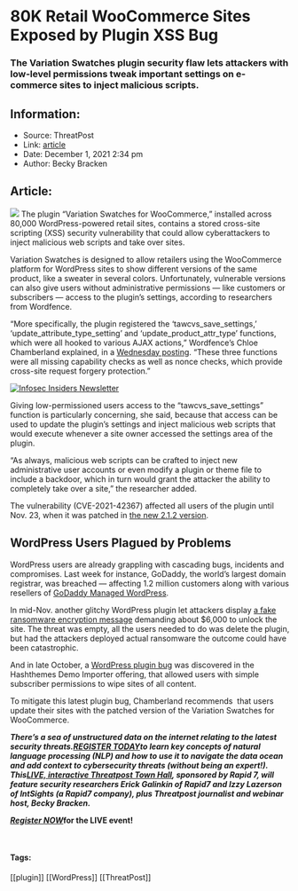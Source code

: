 # 80K Retail WooCommerce Sites Exposed by Plugin XSS Bug
### The Variation Swatches plugin security flaw lets attackers with low-level permissions tweak important settings on e-commerce sites to inject malicious scripts.

## Information:
+ Source: ThreatPost
+ Link: [article](https://kasperskycontenthub.com/threatpost-global/?p=176704)
+ Date: December 1, 2021  2:34 pm
+ Author: Becky Bracken


## Article:
![](https://media.threatpost.com/wp-content/uploads/sites/103/2021/06/01131125/Bug-Digital.jpeg)
The plugin “Variation Swatches for WooCommerce,” installed across 80,000 WordPress-powered retail sites, contains a stored cross-site scripting (XSS) security vulnerability that could allow cyberattackers to inject malicious web scripts and take over sites.


Variation Swatches is designed to allow retailers using the WooCommerce platform for WordPress sites to show different versions of the same product, like a sweater in several colors. Unfortunately, vulnerable versions can also give users without administrative permissions — like customers or subscribers — access to the plugin’s settings, according to researchers from Wordfence.


“More specifically, the plugin registered the ‘tawcvs\_save\_settings,’ ‘update\_attribute\_type\_setting’ and ‘update\_product\_attr\_type’ functions, which were all hooked to various AJAX actions,” Wordfence’s Chloe Chamberland explained, in a [Wednesday posting](https://www.wordfence.com/blog/2021/12/xss-vulnerability-patched-in-plugin-designed-to-enhance-woocommerce/). “These three functions were all missing capability checks as well as nonce checks, which provide cross-site request forgery protection.”


[![Infosec Insiders Newsletter](https://media.threatpost.com/wp-content/uploads/sites/103/2021/07/10165815/infosec_insiders_in_article_promo.png)](https://threatpost.com/infosec-insider-subscription-page/?utm_source=ART&utm_medium=ART&utm_campaign=InfosecInsiders_Newsletter_Promo/)


Giving low-permissioned users access to the “tawcvs\_save\_settings” function is particularly concerning, she said, because that access can be used to update the plugin’s settings and inject malicious web scripts that would execute whenever a site owner accessed the settings area of the plugin.


“As always, malicious web scripts can be crafted to inject new administrative user accounts or even modify a plugin or theme file to include a backdoor, which in turn would grant the attacker the ability to completely take over a site,” the researcher added.


The vulnerability (CVE-2021-42367) affected all users of the plugin until Nov. 23, when it was patched in [the new 2.1.2 version](https://wordpress.org/plugins/variation-swatches-for-woocommerce/).


**WordPress Users Plagued by Problems**
---------------------------------------


WordPress users are already grappling with cascading bugs, incidents and compromises. Last week for instance, GoDaddy, the world’s largest domain registrar, was breached — affecting 1.2 million customers along with various resellers of [GoDaddy Managed WordPress](https://threatpost.com/godaddy-breach-widens-reseller-subsidiaries/176575/).


In mid-Nov. another glitchy WordPress plugin let attackers display [a fake ransomware encryption message](https://threatpost.com/fake-ransomware-infection-wordpress/176410/) demanding about $6,000 to unlock the site. The threat was empty, all the users needed to do was delete the plugin, but had the attackers deployed actual ransomware the outcome could have been catastrophic.


And in late October, a [WordPress plugin bug](https://threatpost.com/wordpress-plugin-bug-wipe-sites/175826/) was discovered in the Hashthemes Demo Importer offering, that allowed users with simple subscriber permissions to wipe sites of all content.


To mitigate this latest plugin bug, Chamberland recommends  that users update their sites with the patched version of the Variation Swatches for WooCommerce.


***There’s a sea of unstructured data on the internet relating to the latest security threats.***[***REGISTER TODAY***](https://threatpost.com/webinars/security-threats-natural-language-processing/?utm_source=In+Article&utm_medium=article&utm_campaign=Decoding+the+Data+Ocean:+Security+Threats+%26+Natural+Language+Processing&utm_id=In+Article)***to learn key concepts of natural language processing (NLP) and how to use it to navigate the data ocean and add context to cybersecurity threats (without being an expert!). This***[***LIVE, interactive Threatpost Town Hall***](https://threatpost.com/webinars/security-threats-natural-language-processing/?utm_source=In+Article&utm_medium=article&utm_campaign=Decoding+the+Data+Ocean:+Security+Threats+%26+Natural+Language+Processing&utm_id=In+Article)***, sponsored by Rapid 7, will feature security researchers Erick Galinkin of Rapid7 and Izzy Lazerson of IntSights (a Rapid7 company), plus Threatpost journalist and webinar host, Becky Bracken.***


[***Register NOW***](https://threatpost.com/webinars/security-threats-natural-language-processing/?utm_source=In+Article&utm_medium=article&utm_campaign=Decoding+the+Data+Ocean:+Security+Threats+%26+Natural+Language+Processing&utm_id=In+Article)**for the LIVE event!**


 




#### Tags:
[[plugin]] [[WordPress]] [[ThreatPost]]
